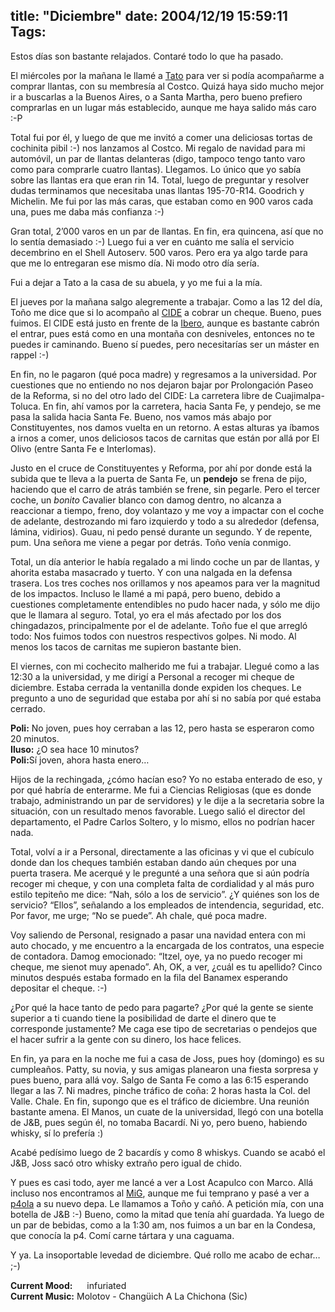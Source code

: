 title: "Diciembre"
date: 2004/12/19 15:59:11
Tags: 
---
<p>Estos días son bastante relajados. Contaré todo lo que ha pasado.</p>

<p>El miércoles por la mañana le llamé a <a href="http://www.tacvbo.net/">Tato</a> para ver si podía acompañarme a comprar llantas, con su membresía al Costco. Quizá haya sido mucho mejor ir a buscarlas a la Buenos Aires, o a Santa Martha, pero bueno prefiero comprarlas en un lugar más establecido, aunque me haya salido más caro :-P</p>

<p>Total fui por él, y luego de que me invitó a comer una deliciosas tortas de cochinita pibil :-) nos lanzamos al Costco. Mi regalo de navidad para mi automóvil, un par de llantas delanteras (digo, tampoco tengo tanto varo como para comprarle cuatro llantas). Llegamos. Lo único que yo sabía sobre las llantas era que eran rin 14. Total, luego de preguntar y resolver dudas terminamos que necesitaba unas llantas 195-70-R14. Goodrich y Michelin. Me fui por las más caras, que estaban como en 900 varos cada una, pues me daba más confianza :-)</p>

<p>Gran total, 2&#8217;000 varos en un par de llantas. En fin, era quincena, así que no lo sentía demasiado :-) Luego fui a ver en cuánto me salía el servicio decembrino en el Shell Autoserv. 500 varos. Pero era ya algo tarde para que me lo entregaran ese mismo día. Ni modo otro día sería.</p>

<p>Fui a dejar a Tato a la casa de su abuela, y yo me fui a la mía.</p>

<p>El jueves por la mañana salgo alegremente a trabajar. Como a las 12 del día, Toño me dice que si lo acompaño al <a href="http://www.cide.edu.mx/">CIDE</a> a cobrar un cheque. Bueno, pues fuimos. El CIDE está justo en frente de la <a href="http://www.uia.mx/">Ibero</a>, aunque es bastante cabrón el entrar, pues está como en una montaña con desniveles, entonces no te puedes ir caminando. Bueno sí puedes, pero necesitarías ser un máster en rappel :-)</p>

<p>En fin, no le pagaron (qué poca madre) y regresamos a la universidad. Por cuestiones que no entiendo no nos dejaron bajar por Prolongación Paseo de la Reforma, si no del otro lado del CIDE: La carretera libre de Cuajimalpa-Toluca. En fin, ahí vamos por la carretera, hacia Santa Fe, y pendejo, se me pasa la salida hacia Santa Fe. Bueno, nos vamos más abajo por Constituyentes, nos damos vuelta en un retorno. A estas alturas ya íbamos a irnos a comer, unos deliciosos tacos de carnitas que están por allá por El Olivo (entre Santa Fe e Interlomas).</p>

<p>Justo en el cruce de Constituyentes y Reforma, por ahí por donde está la subida que te lleva a la puerta de Santa Fe, un <strong>pendejo</strong> se frena de pijo, haciendo que el carro de atrás también se frene, sin pegarle. Pero el tercer coche, un <em>bonito</em> Cavalier blanco con damog dentro, no alcanza a reaccionar a tiempo, freno, doy volantazo y me voy a impactar con el coche de adelante, destrozando mi faro izquierdo y todo a su alrededor (defensa, lámina, vidirios). Guau, ni pedo pensé durante un segundo. Y de repente, pum. Una señora me viene a pegar por detrás. Toño venía conmigo.</p>

<p>Total, un día anterior le había regalado a mi lindo coche un par de llantas, y ahorita estaba masacrado y tuerto. Y con una nalgada en la defensa trasera. Los tres coches nos orillamos y nos apeamos para ver la magnitud de los impactos. Incluso le llamé a mi papá, pero bueno, debido a cuestiones completamente entendibles no pudo hacer nada, y sólo me dijo que le llamara al seguro. Total, yo era el más afectado por los dos chingadazos, principalmente por el de adelante. Toño fue el que arregló todo: Nos fuimos todos con nuestros respectivos golpes. Ni modo. Al menos los tacos de carnitas me supieron bastante bien.</p>

<p>El viernes, con mi cochecito malherido me fui a trabajar. Llegué como a las 12:30 a la universidad, y me dirigí a Personal a recoger mi cheque de diciembre. Estaba cerrada la ventanilla donde expiden los cheques. Le pregunto a uno de seguridad que estaba por ahí si no sabía por qué estaba cerrado.</p>

<p><strong>Poli:</strong> No joven, pues hoy cerraban a las 12, pero hasta se esperaron como 20 minutos.<br/><strong>Iluso:</strong> ¿O sea hace 10 minutos?<br/><strong>Poli:</strong>Sí joven, ahora hasta enero&#8230;</p>

<p>Hijos de la rechingada, ¿cómo hacían eso? Yo no estaba enterado de eso, y por qué habría de enterarme. Me fui a Ciencias Religiosas (que es donde trabajo, administrando un par de servidores) y le dije a la secretaria sobre la situación, con un resultado menos favorable. Luego salió el director del departamento, el Padre Carlos Soltero, y lo mismo, ellos no podrían hacer nada.</p>

<p>Total, volví a ir a Personal, directamente a las oficinas y vi que el cubículo donde dan los cheques también estaban dando aún cheques por una puerta trasera. Me acerqué y le pregunté a una señora que si aún podría recoger mi cheque, y con una completa falta de cordialidad y al más puro estilo tepiteño me dice: &#8220;Nah, sólo a los de servicio&#8221;. ¿Y quiénes son los de servicio? &#8220;Ellos&#8221;, señalando a los empleados de intendencia, seguridad, etc. Por favor, me urge; &#8220;No se puede&#8221;. Ah chale, qué poca madre.</p>

<p>Voy saliendo de Personal, resignado a pasar una navidad entera con mi auto chocado, y me encuentro a la encargada de los contratos, una especie de contadora. Damog emocionado: &#8220;Itzel, oye, ya no puedo recoger mi cheque, me sienot muy apenado&#8221;. Ah, OK, a ver, ¿cuál es tu apellido? Cinco minutos después estaba formado en la fila del Banamex esperando depositar el cheque. :-)</p>

<p>¿Por qué la hace tanto de pedo para pagarte? ¿Por qué la gente se siente superior a ti cuando tiene la posibilidad de darte el dinero que te corresponde justamente? Me caga ese tipo de secretarias o pendejos que el hacer sufrir a la gente con su dinero, los hace felices.</p>

<p>En fin, ya para en la noche me fui a casa de Joss, pues hoy (domingo) es su cumpleaños. Patty, su novia, y sus amigas planearon una fiesta sorpresa y pues bueno, para allá voy. Salgo de Santa Fe como a las 6:15 esperando llegar a las 7. Ni madres, pinche tráfico de coña: 2 horas hasta la Col. del Valle. Chale. En fin, supongo que es el tráfico de diciembre. Una reunión bastante amena. El Manos, un cuate de la universidad, llegó con una botella de J&amp;B, pues según él, no tomaba Bacardí. Ni yo, pero bueno, habiendo whisky, sí lo prefería :)</p>

<p>Acabé pedísimo luego de 2 bacardís y como 8 whiskys. Cuando se acabó el J&amp;B, Joss sacó otro whisky extraño pero igual de chido.</p>

<p>Y pues es casi todo, ayer me lancé a ver a Lost Acapulco con Marco. Allá incluso nos encontramos al <a href="http://www.mig-29.net/">MiG</a>, aunque me fui temprano y pasé a ver a <a href="http://p4ola.jaws.com.mx/">p4ola</a> a su nuevo depa. Le llamamos a Toño y cañó. A petición mía, con una botella de J&amp;B :-) Bueno, como la mitad que tenía ahí guardada. Ya luego de un par de bebidas, como a la 1:30 am, nos fuimos a un bar en la Condesa, que conocía la p4. Comí carne tártara y una caguama.</p>

<p>Y ya. La insoportable levedad de diciembre. Qué rollo me acabo de echar&#8230; ;-)</p>

<p><strong>Current Mood:</strong> <img width="15" height="15" src="http://stat.livejournal.com/img/mood/growf/smileys/enraged.gif"/> infuriated<br/><strong>Current Music:</strong> Molotov - Changüich A La Chichona (Sic)</p>
